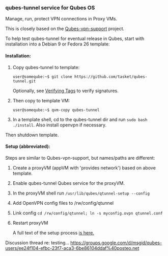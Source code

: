 ### qubes-tunnel service for Qubes OS

Manage, run, protect VPN connections in Proxy VMs.

This is closely based on the [Qubes-vpn-support](https://github.com/tasket/Qubes-vpn-support) project.

To help test qubes-tunnel for eventual release in Qubes, start with installation into a Debian 9 or Fedora 26 template:

#### Installation:

1. Copy qubes-tunnel to template:
   ```
   user@someqube:~$ git clone https://github.com/tasket/qubes-tunnel.git
   ```

   Optionally, see [Verifying Tags](https://git-scm.com/book/en/v2/Git-Tools-Signing-Your-Work) to verify signatures.

2. Then copy to template VM:
   ```
   user@someqube:~$ qvm-copy qubes-tunnel
   ```

3. In a template shell, cd to the qubes-tunnel dir and run `sudo bash ./install`. Also install openvpn if necessary.

Then shutdown template.

#### Setup (abbreviated):

Steps are similar to Qubes-vpn-support, but names/paths are different:

1. Create a proxyVM (appVM with 'provides network') based on above template.
2. Enable qubes-tunnel Qubes service for the proxyVM.
3. In the proxyVM shell run `/usr/lib/qubes/qtunnel-setup --config`
4. Add OpenVPN config files to /rw/config/qtunnel
5. Link config `cd /rw/config/qtunnel; ln -s myconfig.ovpn qtunnel.conf`
6. Restart proxyVM

   A full text of the setup process [is here.](https://github.com/tasket/qubes-doc/blob/tunnel/configuration/vpn.md#set-up-a-proxyvm-as-a-vpn-gateway-using-the-qubes-tunnel-service)

Discussion thread re: testing...
https://groups.google.com/d/msgid/qubes-users/ee24f104-efbc-23f7-aca3-6be86104ddaf%40posteo.net

